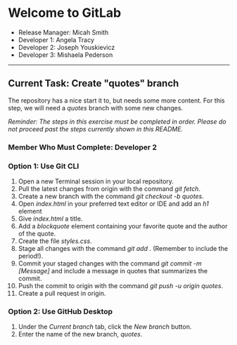# Welcome to GitLab
- Release Manager: Micah Smith
- Developer 1: Angela Tracy
- Developer 2: Joseph Youskievicz
- Developer 3: Mishaela Pederson

---

## Current Task: Create "quotes" branch
The repository has a nice start it to, but needs some more content. For this step, we will need a *quotes* branch with some new changes.

*Reminder: The steps in this exercise must be completed in order. Please do not proceed past the steps currently shown in this README.*

### Member Who Must Complete: Developer 2

### Option 1: Use Git CLI
1. Open a new Terminal session in your local repository.
2. Pull the latest changes from origin with the command *git fetch*.
3. Create a new branch with the command *git checkout -b quotes*.
4. Open *index.html* in your preferred text editor or IDE and add an *h1* element 
5. Give *index.html* a title.
6. Add a *blockquote* element containing your favorite quote and the author of the quote.
7. Create the file *styles.css*.
8. Stage all changes with the command *git add .* (Remember to include the period!).
9. Commit your staged changes with the command *git commit -m [Message]* and include a message in quotes that summarizes the commit.
10. Push the commit to origin with the command *git push -u origin quotes*.
11. Create a pull request in origin.

### Option 2: Use GitHub Desktop
1. Under the *Current branch* tab, click the *New branch* button.
1. Enter the name of the new branch, *quotes*.
